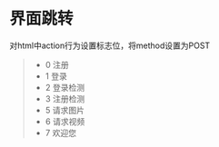 界面跳转
===============
对html中action行为设置标志位，将method设置为POST
> * 0 注册
> * 1 登录
> * 2 登录检测
> * 3 注册检测
> * 5 请求图片
> * 6 请求视频
> * 7 欢迎您
